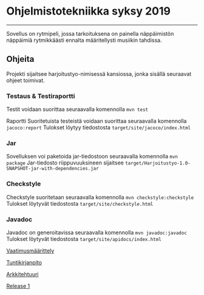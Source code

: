 # Ohjelmistotekniikka syksy 2019

---

Sovellus on rytmipeli, jossa tarkoituksena on painella näppäimistön näppäimiä rytmikkäästi ennalta määritellysti musiikin tahdissa.

## Ohjeita

Projekti sijaitsee harjoitustyo-nimisessä kansiossa, jonka sisällä seuraavat ohjeet toimivat.

### Testaus & Testiraportti
Testit voidaan suorittaa seuraavalla komennolla
```mvn test```

Raportti Suoritetuista testeistä voidaan suorittaa seuraavalla komennolla
```jacoco:report```
Tulokset löytyy tiedostosta `target/site/jacoco/index.html`

### Jar
Sovelluksen voi paketoida jar-tiedostoon seuraavalla komennolla
```mvn package```
Jar-tiedosto riippuvuuksineen sijaitsee `target/Harjoitustyo-1.0-SNAPSHOT-jar-with-dependencies.jar`

### Checkstyle
Checkstyle suoritetaan seuraavalla komennolla
```mvn checkstyle:checkstyle```
Tulokset löytyvät tiedostosta `target/site/checkstyle.html`

### Javadoc
Javadoc on generoitavissa seuraavalla komennolla
```mvn javadoc:javadoc```
Tulokset löytyvät tiedostosta `target/site/apidocs/index.html`


[Vaatimusmäärittely](https://github.com/ArktinenKarpalo/otm-harjoitustyo/blob/master/harjoitustyo/docs/vaatimusmarittely.md)

[Tuntikirjanpito](https://github.com/ArktinenKarpalo/otm-harjoitustyo/blob/master/harjoitustyo/docs/tuntikirjanpito.MD)

[Arkkitehtuuri](https://github.com/ArktinenKarpalo/otm-harjoitustyo/blob/master/harjoitustyo/docs/arkkitehtuuri.md)

[Release 1](https://github.com/ArktinenKarpalo/otm-harjoitustyo/releases/tag/v0.1)
